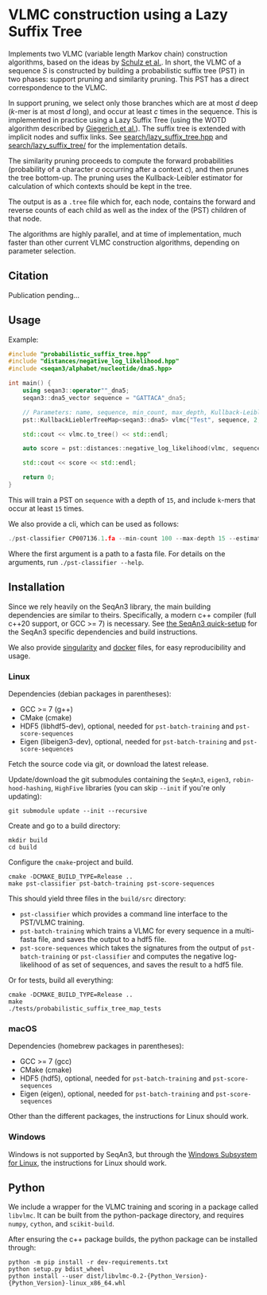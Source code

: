# VLMC construction using a Lazy Suffix Tree

Implements two VLMC (variable length Markov chain) construction algorithms, based on the ideas
by [Schulz et al.](https://doi.org/10.1007/978-3-540-87361-7_26). In short, the VLMC of a sequence _S_ is constructed by
building a probabilistic suffix tree (PST) in two phases: support pruning and similarity pruning. This PST has a direct
correspondence to the VLMC.

In support pruning, we select only those branches which are at most _d_ deep (_k_-mer is at most _d_ long), and occur at
least _c_ times in the sequence. This is implemented in practice using a Lazy Suffix Tree (using the WOTD algorithm
described by [Giegerich et al.](https://doi.org/10.1002/spe.535)). The suffix tree is extended with implicit nodes and
suffix links. See [search/lazy_suffix_tree.hpp](src/search/lazy_suffix_tree.hpp)
and [search/lazy_suffix_tree/](src/search/lazy_suffix_tree/) for the implementation details.

The similarity pruning proceeds to compute the forward probabilities (probability of a character _a_ occurring after a
context _c_), and then prunes the tree bottom-up. The pruning uses the Kullback-Leibler estimator for calculation of
which contexts should be kept in the tree.

The output is as a `.tree` file which for, each node, contains the forward and reverse counts of each child as well as
the index of the (PST) children of that node.

The algorithms are highly parallel, and at time of implementation, much faster than other current VLMC construction
algorithms, depending on parameter selection.

## Citation

Publication pending...

## Usage

Example:

```cpp
#include "probabilistic_suffix_tree.hpp"
#include "distances/negative_log_likelihood.hpp"
#include <seqan3/alphabet/nucleotide/dna5.hpp>

int main() {
    using seqan3::operator""_dna5;
    seqan3::dna5_vector sequence = "GATTACA"_dna5;

    // Parameters: name, sequence, min_count, max_depth, Kullback-Leibler threshold, parallel, parallel-depth
    pst::KullbackLieblerTreeMap<seqan3::dna5> vlmc{"Test", sequence, 2, 3, 3.9075, true, 2};

    std::cout << vlmc.to_tree() << std::endl;

    auto score = pst::distances::negative_log_likelihood(vlmc, sequence);

    std::cout << score << std::endl;

    return 0;
}
```

This will train a PST on `sequence` with a depth of `15`, and include `k`-mers that occur at least `15` times.

We also provide a cli, which can be used as follows:

```cpp
./pst-classifier CP007136.1.fa --min-count 100 --max-depth 15 --estimator "KL" --theshold 3.9075 --multi-core --parallel-depth 2
```

Where the first argument is a path to a fasta file. For details on the arguments, run `./pst-classifier --help`.

## Installation

Since we rely heavily on the SeqAn3 library, the main building dependencies are similar to theirs. Specifically, a
modern c++ compiler (full c++20 support, or GCC >= 7) is necessary.
See [the SeqAn3 quick-setup](https://docs.seqan.de/seqan/3-master-user/setup.html)
for the SeqAn3 specific dependencies and build instructions.

We also provide [singularity](https://sylabs.io/singularity/) and [docker](https://www.docker.com/) files, for easy
reproducibility and usage.

### Linux

Dependencies (debian packages in parentheses):

* GCC >= 7 (g++)
* CMake (cmake)
* HDF5 (libhdf5-dev), optional, needed for `pst-batch-training` and `pst-score-sequences`
* Eigen (libeigen3-dev), optional, needed for `pst-batch-training` and `pst-score-sequences`

Fetch the source code via git, or download the latest release.

Update/download the git submodules containing the `SeqAn3`, `eigen3`, `robin-hood-hashing`, `HighFive` libraries
(you can skip `--init` if you're only updating):

```shell script
git submodule update --init --recursive
```

Create and go to a build directory:

```shell script
mkdir build
cd build
```

Configure the `cmake`-project and build.

```shell script
cmake -DCMAKE_BUILD_TYPE=Release ..
make pst-classifier pst-batch-training pst-score-sequences
```

This should yield three files in the `build/src` directory:

* `pst-classifier` which provides a command line interface to the PST/VLMC training.
* `pst-batch-training` which trains a VLMC for every sequence in a multi-fasta file, and saves the output to a hdf5
  file.
* `pst-score-sequences` which takes the signatures from the output of `pst-batch-training` or `pst-classifier` and
  computes the negative log-likelihood of as set of sequences, and saves the result to a hdf5 file.

Or for tests, build all everything:

```shell script
cmake -DCMAKE_BUILD_TYPE=Release ..
make
./tests/probabilistic_suffix_tree_map_tests
```

### macOS

Dependencies (homebrew packages in parentheses):

* GCC >= 7 (gcc)
* CMake (cmake)
* HDF5 (hdf5), optional, needed for `pst-batch-training` and `pst-score-sequences`
* Eigen (eigen), optional, needed for `pst-batch-training` and `pst-score-sequences`

Other than the different packages, the instructions for Linux should work.

### Windows

Windows is not supported by SeqAn3, but through
the [Windows Subsystem for Linux](https://docs.microsoft.com/en-us/windows/wsl/about), the instructions for Linux should
work.

## Python

We include a wrapper for the VLMC training and scoring in a package called `libvlmc`. It can be built from the
python-package directory, and requires `numpy`, `cython`, and `scikit-build`.

After ensuring the c++ package builds, the python package can be installed through:

```shell script
python -m pip install -r dev-requirements.txt
python setup.py bdist_wheel
python install --user dist/libvlmc-0.2-{Python_Version}-{Python_Version}-linux_x86_64.whl
```
